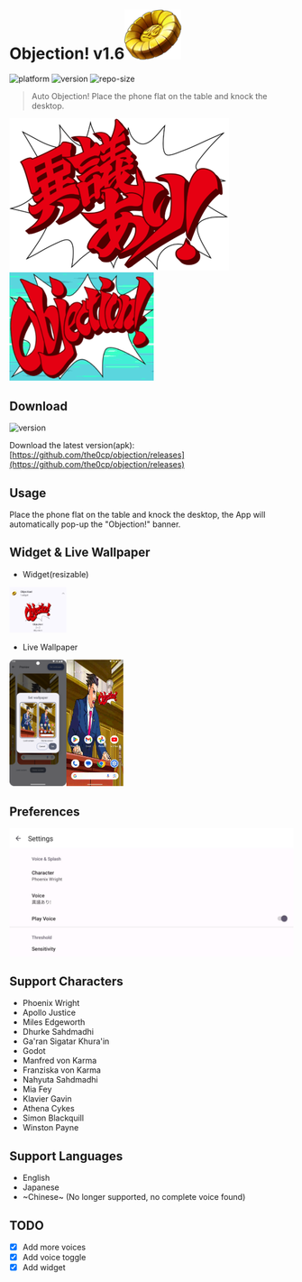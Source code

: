 # Objection! v1.6<img src="img/badge.png" alt="obj" width="20%">

![platform](https://img.shields.io/badge/Platform-Android-green)
![version](https://img.shields.io/badge/Version-v1.6-yellow)
![repo-size](https://img.shields.io/github/repo-size/the0cp/objection)

> Auto Objection! Place the phone flat on the table and knock the desktop.

<img src="img/igiari.png" alt="obj"/><img src=img/obj.gif alt="obj gif"/>

## Download

![version](https://img.shields.io/badge/Version-v1.6-yellow)

Download the latest version(apk): [https://github.com/the0cp/objection/releases](https://github.com/the0cp/objection/releases)

## Usage

Place the phone flat on the table and knock the desktop, the App will automatically pop-up the "Objection!" banner.

## Widget & Live Wallpaper

- Widget(resizable)

<img src=img/widget.jpg width=20%  alt="widget"/>

- Live Wallpaper

<img src=img/wallpapers.png width=20%  alt="wallpaper"/><img src=img/wallpapers.gif width="20%" alt="wallpaper gif"/>


## Preferences

![pref](img/pref.jpg)
## Support Characters

- Phoenix Wright
- Apollo Justice
- Miles Edgeworth
- Dhurke Sahdmadhi
- Ga'ran Sigatar Khura'in
- Godot</item>
- Manfred von Karma
- Franziska von Karma
- Nahyuta Sahdmadhi
- Mia Fey
- Klavier Gavin
- Athena Cykes
- Simon Blackquill
- Winston Payne

## Support Languages

- English
- Japanese
- ~Chinese~ (No longer supported, no complete voice found)

## TODO
- [x] Add more voices    
- [x] Add voice toggle
- [x] Add widget
